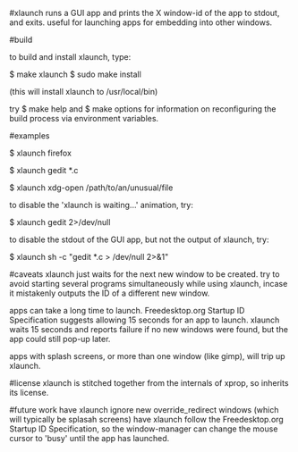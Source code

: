 #xlaunch 
runs a GUI app and prints the X window-id of the app to stdout, and exits.  useful for launching apps for embedding into other windows.

#build

to build and install xlaunch, type:

 $ make xlaunch 
 $ sudo make install

(this will install xlaunch to /usr/local/bin)

try
 $ make help
and
 $ make options
for information on reconfiguring the build process via environment variables.


#examples

 $ xlaunch firefox

 $ xlaunch gedit *.c

 $ xlaunch xdg-open /path/to/an/unusual/file


to disable the 'xlaunch is waiting...' animation, try:

 $ xlaunch gedit 2>/dev/null 


to disable the stdout of the GUI app, but not the output of xlaunch, try:

 $ xlaunch sh -c "gedit *.c > /dev/null 2>&1"  


#caveats 
xlaunch just waits for the next new window to be created.  try to avoid starting several programs simultaneously while using xlaunch, incase it mistakenly outputs the ID of a different new window.

apps can take a long time to launch.  Freedesktop.org Startup ID Specification suggests allowing 15 seconds for an app to launch.  xlaunch waits 15 seconds and reports failure if no new windows were found, but the app could still pop-up later.

apps with splash screens, or more than one window (like gimp), will trip up xlaunch.


#license 
xlaunch is stitched together from the internals of xprop, so inherits its license. 


#future work
have xlaunch ignore new override_redirect windows (which will typically be splasah screens)
have xlaunch follow the Freedesktop.org Startup ID Specification, so the window-manager can change the mouse cursor to 'busy' until the app has launched.

